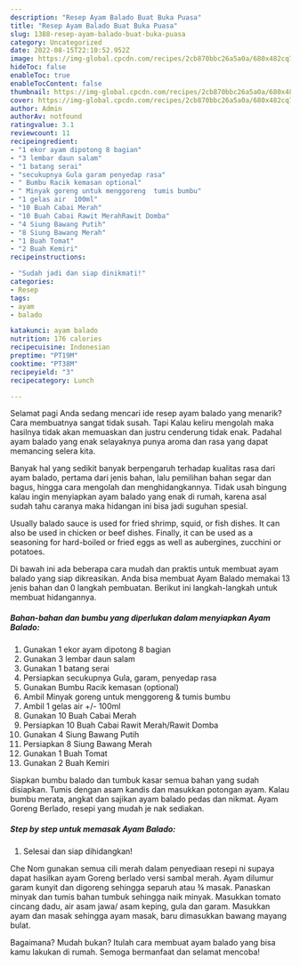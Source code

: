 ```yaml
---
description: "Resep Ayam Balado Buat Buka Puasa"
title: "Resep Ayam Balado Buat Buka Puasa"
slug: 1388-resep-ayam-balado-buat-buka-puasa
category: Uncategorized
date: 2022-08-15T22:10:52.952Z
image: https://img-global.cpcdn.com/recipes/2cb870bbc26a5a0a/680x482cq70/ayam-balado-foto-resep-utama.jpg
hideToc: false
enableToc: true
enableTocContent: false
thumbnail: https://img-global.cpcdn.com/recipes/2cb870bbc26a5a0a/680x482cq70/ayam-balado-foto-resep-utama.jpg
cover: https://img-global.cpcdn.com/recipes/2cb870bbc26a5a0a/680x482cq70/ayam-balado-foto-resep-utama.jpg
author: Admin
authorAv: notfound
ratingvalue: 3.1
reviewcount: 11
recipeingredient:
- "1 ekor ayam dipotong 8 bagian"
- "3 lembar daun salam"
- "1 batang serai"
- "secukupnya Gula garam penyedap rasa"
- " Bumbu Racik kemasan optional"
- " Minyak goreng untuk menggoreng  tumis bumbu"
- "1 gelas air  100ml"
- "10 Buah Cabai Merah"
- "10 Buah Cabai Rawit MerahRawit Domba"
- "4 Siung Bawang Putih"
- "8 Siung Bawang Merah"
- "1 Buah Tomat"
- "2 Buah Kemiri"
recipeinstructions:

- "Sudah jadi dan siap dinikmati!"
categories:
- Resep
tags:
- ayam
- balado

katakunci: ayam balado 
nutrition: 176 calories
recipecuisine: Indonesian
preptime: "PT19M"
cooktime: "PT38M"
recipeyield: "3"
recipecategory: Lunch

---
```



Selamat pagi Anda sedang mencari ide resep ayam balado yang menarik? Cara membuatnya sangat tidak susah. Tapi Kalau keliru mengolah maka hasilnya tidak akan memuaskan dan justru cenderung tidak enak. Padahal ayam balado yang enak selayaknya punya aroma dan rasa yang dapat memancing selera kita.


Banyak hal yang sedikit banyak berpengaruh terhadap kualitas rasa dari ayam balado, pertama dari jenis bahan, lalu pemilihan bahan segar dan bagus, hingga cara mengolah dan menghidangkannya. Tidak usah bingung kalau ingin menyiapkan ayam balado yang enak di rumah, karena asal sudah tahu caranya maka hidangan ini bisa jadi suguhan spesial.

Usually balado sauce is used for fried shrimp, squid, or fish dishes. It can also be used in chicken or beef dishes. Finally, it can be used as a seasoning for hard-boiled or fried eggs as well as aubergines, zucchini or potatoes.


Di bawah ini ada beberapa cara mudah dan praktis untuk membuat ayam balado yang siap dikreasikan. Anda bisa membuat Ayam Balado memakai 13 jenis bahan dan 0 langkah pembuatan. Berikut ini langkah-langkah untuk membuat hidangannya.

<!--inarticleads1-->

##### Bahan-bahan dan bumbu yang diperlukan dalam menyiapkan Ayam Balado:

1. Gunakan 1 ekor ayam dipotong 8 bagian
1. Gunakan 3 lembar daun salam
1. Gunakan 1 batang serai
1. Persiapkan secukupnya Gula, garam, penyedap rasa
1. Gunakan  Bumbu Racik kemasan (optional)
1. Ambil  Minyak goreng untuk menggoreng &amp; tumis bumbu
1. Ambil 1 gelas air +/- 100ml
1. Gunakan 10 Buah Cabai Merah
1. Persiapkan 10 Buah Cabai Rawit Merah/Rawit Domba
1. Gunakan 4 Siung Bawang Putih
1. Persiapkan 8 Siung Bawang Merah
1. Gunakan 1 Buah Tomat
1. Gunakan 2 Buah Kemiri


Siapkan bumbu balado dan tumbuk kasar semua bahan yang sudah disiapkan. Tumis dengan asam kandis dan masukkan potongan ayam. Kalau bumbu merata, angkat dan sajikan ayam balado pedas dan nikmat. Ayam Goreng Berlado, resepi yang mudah je nak sediakan. 

<!--inarticleads2-->

##### Step by step untuk memasak Ayam Balado:


1. Selesai dan siap dihidangkan!

Che Nom gunakan semua cili merah dalam penyediaan resepi ni supaya dapat hasilkan ayam Goreng berlado versi sambal merah. Ayam dilumur garam kunyit dan digoreng sehingga separuh atau ¾ masak. Panaskan minyak dan tumis bahan tumbuk sehingga naik minyak. Masukkan tomato cincang dadu, air asam jawa/ asam keping, gula dan garam. Masukkan ayam dan masak sehingga ayam masak, baru dimasukkan bawang mayang bulat. 

Bagaimana? Mudah bukan? Itulah cara membuat ayam balado yang bisa kamu lakukan di rumah. Semoga bermanfaat dan selamat mencoba!
